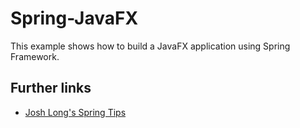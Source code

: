 # Spring-JavaFX

This example shows how to build a JavaFX application using Spring Framework.

## Further links

* [Josh Long's Spring Tips](https://spring.io/blog/2019/01/16/spring-tips-javafx)
